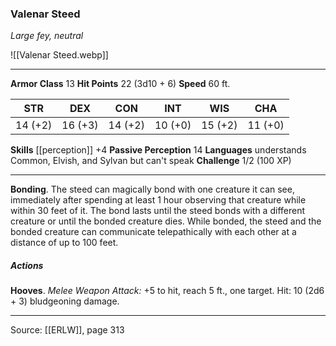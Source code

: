 ### Valenar Steed
_Large fey, neutral_

![[Valenar Steed.webp]]




---

**Armor Class** 13
**Hit Points** 22 (3d10 + 6)
**Speed** 60 ft.

| STR     | DEX     | CON     | INT     | WIS     | CHA     |
|---------|---------|---------|---------|---------|---------|
| 14 (+2) | 16 (+3) | 14 (+2) | 10 (+0) | 15 (+2) | 11 (+0) |

**Skills** [[perception]] +4
**Passive Perception** 14
**Languages** understands Common, Elvish, and Sylvan but can't speak
**Challenge** 1/2 (100 XP)

---

**Bonding**. The steed can magically bond with one creature it can see, immediately after spending at least 1 hour observing that creature while within 30 feet of it. The bond lasts until the steed bonds with a different creature or until the bonded creature dies. While bonded, the steed and the bonded creature can communicate telepathically with each other at a distance of up to 100 feet.

##### Actions
**Hooves**. _Melee Weapon Attack:_ +5 to hit, reach 5 ft., one target. Hit: 10 (2d6 + 3) bludgeoning damage.


---

Source: [[ERLW]], page 313